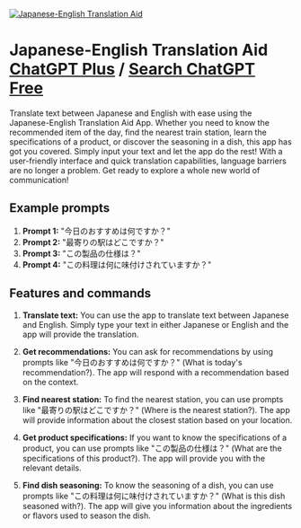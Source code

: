 
[![Japanese-English Translation Aid](https://files.oaiusercontent.com/file-PDRTO924IB5KQlhJjajn8nWT?se=2123-10-17T09%3A17%3A41Z&sp=r&sv=2021-08-06&sr=b&rscc=max-age%3D31536000%2C%20immutable&rscd=attachment%3B%20filename%3D18044e6b-0c9d-4946-ac0b-0addb091aaa1.png&sig=ckYC4T58/o83xgI8BuyVeQAgxXhQuOjoYTjsPLGpj7k%3D)](https://chat.openai.com/g/g-N10ySIler-japanese-english-translation-aid)

# Japanese-English Translation Aid [ChatGPT Plus](https://chat.openai.com/g/g-N10ySIler-japanese-english-translation-aid) / [Search ChatGPT Free](https://gptcall.net/index.html#/?search=Japanese-English%20Translation%20Aid)

Translate text between Japanese and English with ease using the Japanese-English Translation Aid App. Whether you need to know the recommended item of the day, find the nearest train station, learn the specifications of a product, or discover the seasoning in a dish, this app has got you covered. Simply input your text and let the app do the rest! With a user-friendly interface and quick translation capabilities, language barriers are no longer a problem. Get ready to explore a whole new world of communication!

## Example prompts

1. **Prompt 1:** "今日のおすすめは何ですか？"
2. **Prompt 2:** "最寄りの駅はどこですか？"
3. **Prompt 3:** "この製品の仕様は？"
4. **Prompt 4:** "この料理は何に味付けされていますか？"

## Features and commands

1. **Translate text:** You can use the app to translate text between Japanese and English. Simply type your text in either Japanese or English and the app will provide the translation.

2. **Get recommendations:** You can ask for recommendations by using prompts like "今日のおすすめは何ですか？" (What is today's recommendation?). The app will respond with a recommendation based on the context.

3. **Find nearest station:** To find the nearest station, you can use prompts like "最寄りの駅はどこですか？" (Where is the nearest station?). The app will provide information about the closest station based on your location.

4. **Get product specifications:** If you want to know the specifications of a product, you can use prompts like "この製品の仕様は？" (What are the specifications of this product?). The app will provide you with the relevant details.

5. **Find dish seasoning:** To know the seasoning of a dish, you can use prompts like "この料理は何に味付けされていますか？" (What is this dish seasoned with?). The app will give you information about the ingredients or flavors used to season the dish.


